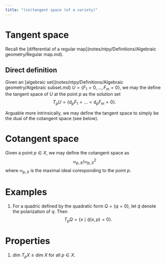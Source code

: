 ```yaml
---
title: "(co)tangent space (of a variety)"
---
```


# Tangent space
Recall the [differential of a regular map](notes/ntpy/Definitions/Algebraic geometry/Regular map.md). 

## Direct definition
Given an [algebraic set](notes/ntpy/Definitions/Algebraic geometry/Algebraic subset.md) $U=\{F_1=0,\dots,F_m=0\}$, we may the define the tangent space of $U$ at the point $p$ as the solution set $$T_pU=\{\text{d}_pF_1=\dots=\text{d}_pF_m=0\}.$$

Arguable more intrinsically, we may define the tangent space to simply be the dual of the cotangent space (see below).

# Cotangent space
Given a point $p\in X$, we may define the cotangent space as $$\mathfrak{m}_{p,X}/\mathfrak{m}_{p,X}^2$$ where $\mathfrak{m}_{p,X}$ is the maximal ideal coresponding to the point $p$.

# Examples
1. For a quadric defined by the quadratic form $Q=\{q=0\}$, let $\tilde{q}$ denote the polarization of $q$. Then $$T_pQ=\{x\mid \tilde{q}(x,p)=0\}.$$

# Properties
1. $\text{dim } T_p X\geq\text{dim }X$ for all $p\in X$.


